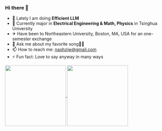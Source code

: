 ### Hi there 👋

- 🔭 Lately I am doing **Efficient LLM**
- 🌱 Currently major in  **Electrical Engineering & Math, Physics** in Tsinghua University
- ✈  Have been to Northeastern University, Boston, MA, USA for an one-semester exchange
- 💬 Ask me about my favorite song🎤🎼
- 📫 How to reach me: naohzjw@gmail.com
- ⚡ Fun fact: Love to say anyway in many ways

<a href="https://github.com/anuraghazra/github-readme-stats">
  <img height=200 align="center" src="https://github-readme-stats.vercel.app/api?username=dr-left&&rank_icon=github" />
</a>
<a href="https://github.com/dr-left">
  <img height=200 align="center" src="https://github-readme-stats.vercel.app/api/top-langs?username=dr-left&layout=compact&langs_count=8&card_width=320" />
</a>


<!--
**Dr-Left/Dr-Left** is a ✨ _special_ ✨ repository because its `README.md` (this file) appears on your GitHub profile.

Here are some ideas to get you started:

- 🔭 I’m currently working on ...
- 🌱 I’m currently learning ...
- 👯 I’m looking to collaborate on ...
- 🤔 I’m looking for help with ...
- 💬 Ask me about ...
- 📫 How to reach me: ...
- 😄 Pronouns: ...
- ⚡ Fun fact: ...
-->

